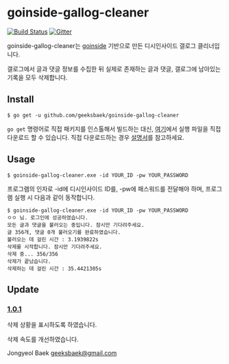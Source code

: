 # goinside-gallog-cleaner
[![Build Status](https://travis-ci.org/geeksbaek/goinside-gallog-cleaner.svg?branch=master)](https://travis-ci.org/geeksbaek/goinside-gallog-cleaner)
[![Gitter](https://img.shields.io/gitter/room/nwjs/nw.js.svg?maxAge=2592000)](https://gitter.im/goinside-gallog-cleaner/Lobby?utm_source=share-link&utm_medium=link&utm_campaign=share-link)

goinside-gallog-cleaner는 [goinside](https://github.com/geeksbaek/goinside) 기반으로 만든 디시인사이드 갤로그 클리너입니다. 

갤로그에서 글과 댓글 정보를 수집한 뒤 실제로 존재하는 글과 댓글, 갤로그에 남아있는 기록을 모두 삭제합니다.

## Install
```
$ go get -u github.com/geeksbaek/goinside-gallog-cleaner
```
`go get` 명령어로 직접 패키지를 인스톨해서 빌드하는 대신,  [여기](https://github.com/geeksbaek/goinside-gallog-cleaner/releases)에서 실행 파일을 직접 다운로드 할 수 있습니다. 직접 다운로드하는 경우 [설명서](http://imgur.com/a/Ei1ok)를 참고하세요.

## Usage
```
$ goinside-gallog-cleaner.exe -id YOUR_ID -pw YOUR_PASSWORD
```

프로그램의 인자로 -id에 디시인사이드 ID를, -pw에 패스워드를 전달해야 하며, 프로그램 실행 시 다음과 같이 동작합니다.
```
$ goinside-gallog-cleaner.exe -id YOUR_ID -pw YOUR_PASSWORD
ㅇㅇ 님. 로그인에 성공하였습니다.                                                                       
모든 글과 댓글을 불러오는 중입니다. 잠시만 기다려주세요.                                                
글 356개, 댓글 0개 불러오기를 완료하였습니다.                                                           
불러오는 데 걸린 시간 : 3.1939822s                                                                      
삭제를 시작합니다. 잠시만 기다려주세요.                                                                 
삭제 중... 356/356                                                                                      
삭제가 끝났습니다.                                                                                      
삭제하는 데 걸린 시간 : 35.4421305s 
```

## Update

### [1.0.1](https://github.com/geeksbaek/goinside-gallog-cleaner/releases/tag/1.0.1)
삭제 상황을 표시하도록 하였습니다.

삭제 속도를 개선하였습니다.

Jongyeol Baek <geeksbaek@gmail.com>
